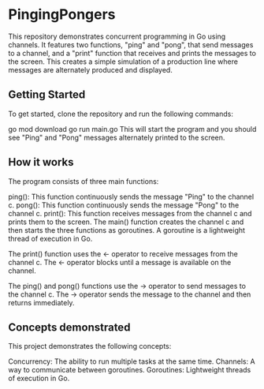 # PingingPongers

This repository demonstrates concurrent programming in Go using channels. It features two functions, "ping" and "pong", that send messages to a channel, and a "print" function that receives and prints the messages to the screen. This creates a simple simulation of a production line where messages are alternately produced and displayed.

## Getting Started

To get started, clone the repository and run the following commands:

go mod download
go run main.go
This will start the program and you should see "Ping" and "Pong" messages alternately printed to the screen.

## How it works

The program consists of three main functions:

ping(): This function continuously sends the message "Ping" to the channel c.
pong(): This function continuously sends the message "Pong" to the channel c.
print(): This function receives messages from the channel c and prints them to the screen.
The main() function creates the channel c and then starts the three functions as goroutines. A goroutine is a lightweight thread of execution in Go.

The print() function uses the <- operator to receive messages from the channel c. The <- operator blocks until a message is available on the channel.

The ping() and pong() functions use the -> operator to send messages to the channel c. The -> operator sends the message to the channel and then returns immediately.

## Concepts demonstrated

This project demonstrates the following concepts:

Concurrency: The ability to run multiple tasks at the same time.
Channels: A way to communicate between goroutines.
Goroutines: Lightweight threads of execution in Go.
